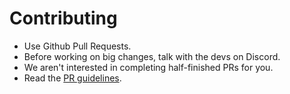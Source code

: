 # Contributing

* Use Github Pull Requests.
* Before working on big changes, talk with the devs on Discord.
* We aren't interested in completing half-finished PRs for you.
* Read the [PR guidelines](https://github.com/DeaDBeeF-Player/deadbeef/wiki/Organizing-your-changes-for-pull-requests).
